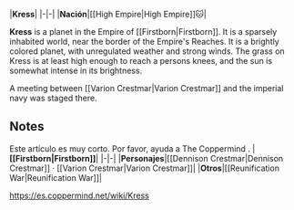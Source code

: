 |**Kress**|
|-|-|
|**Nación**|[[High Empire\|High Empire]]🐱︎|

**Kress** is a planet in the Empire of [[Firstborn\|Firstborn]]. It is a sparsely inhabited world, near the border of the Empire's Reaches. It is a brightly colored planet, with unregulated weather and strong winds. The grass on Kress is at least high enough to reach a persons knees, and the sun is somewhat intense in its brightness.

A meeting between [[Varion Crestmar\|Varion Crestmar]] and the imperial navy was staged there.



## Notes

Este artículo es muy corto. Por favor, ayuda a The Coppermind .
|**[[Firstborn\|Firstborn]]**|
|-|-|
|**Personajes**|[[Dennison Crestmar\|Dennison Crestmar]] · [[Varion Crestmar\|Varion Crestmar]]|
|**Otros**|[[Reunification War\|Reunification War]]|



https://es.coppermind.net/wiki/Kress